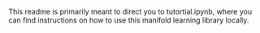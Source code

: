 This readme is primarily meant to direct you to tutortial.ipynb, where you can find instructions on how to use this manifold learning library locally.
